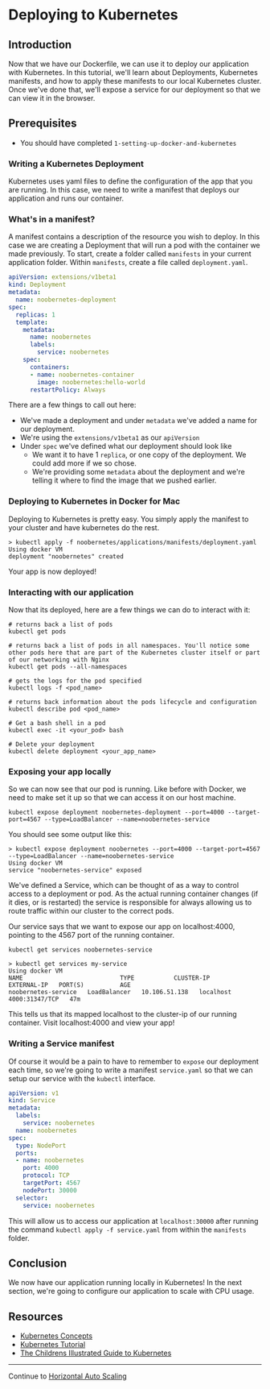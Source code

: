 # Deploying to Kubernetes

## Introduction
Now that we have our Dockerfile, we can use it to deploy our application with Kubernetes. In this tutorial, we'll learn about Deployments, Kubernetes manifests, and how to apply these manifests to our local Kubernetes cluster. Once we've done that, we'll expose a service for our deployment so that we can view it in the browser.

## Prerequisites
- You should have completed `1-setting-up-docker-and-kubernetes`

### Writing a Kubernetes Deployment
Kubernetes uses yaml files to define the configuration of the app that you are running. In this case, we need to write a manifest that deploys our application and runs our container.

### What's in a manifest?
A manifest contains a description of the resource you wish to deploy. In this case we are creating a Deployment that will run a pod with the container we made previously. To start, create a folder called `manifests` in your current application folder. Within `manifests`, create a file called `deployment.yaml`.

```yaml
apiVersion: extensions/v1beta1
kind: Deployment
metadata:
  name: noobernetes-deployment
spec:
  replicas: 1
  template:
    metadata:
      name: noobernetes
      labels:
        service: noobernetes
    spec:
      containers:
      - name: noobernetes-container
        image: noobernetes:hello-world
      restartPolicy: Always

```

There are a few things to call out here:
- We've made a deployment and under `metadata` we've added a name for our deployment.
- We're using the `extensions/v1beta1` as our `apiVersion`
- Under `spec` we've defined what our deployment should look like
  - We want it to have 1 `replica`, or one copy of the deployment. We could add more if we so chose.
  - We're providing some `metadata` about the deployment and we're telling it where to find the image that we pushed earlier.

### Deploying to Kubernetes in Docker for Mac
Deploying to Kubernetes is pretty easy. You simply apply the manifest to your cluster and have kubernetes do the rest.

```shell
> kubectl apply -f noobernetes/applications/manifests/deployment.yaml
Using docker VM
deployment "noobernetes" created
```

Your app is now deployed!

### Interacting with our application
Now that its deployed, here are a few things we can do to interact with it: 

```
# returns back a list of pods
kubectl get pods

# returns back a list of pods in all namespaces. You'll notice some other pods here that are part of the Kubernetes cluster itself or part of our networking with Nginx
kubectl get pods --all-namespaces

# gets the logs for the pod specified
kubectl logs -f <pod_name>

# returns back information about the pods lifecycle and configuration
kubectl describe pod <pod_name> 

# Get a bash shell in a pod
kubectl exec -it <your_pod> bash

# Delete your deployment
kubectl delete deployment <your_app_name>
```
### Exposing your app locally
So we can now see that our pod is running. Like before with Docker, we need to make set it up so that we can access it on our host machine.

`kubectl expose deployment noobernetes-deployment --port=4000 --target-port=4567 --type=LoadBalancer --name=noobernetes-service`

You should see some output like this:

```shell
> kubectl expose deployment noobernetes --port=4000 --target-port=4567 --type=LoadBalancer --name=noobernetes-service
Using docker VM
service "noobernetes-service" exposed
```

We've defined a Service, which can be thought of as a way to control access to a deployment or pod. As the actual running container changes (if it dies, or is restarted) the service is responsible for always allowing us to route traffic within our cluster to the correct pods.

Our service says that we want to expose our app on localhost:4000, pointing to the 4567 port of the running container.

`kubectl get services noobernetes-service`

```shell
> kubectl get services my-service
Using docker VM
NAME                           TYPE           CLUSTER-IP      EXTERNAL-IP   PORT(S)          AGE
noobernetes-service   LoadBalancer   10.106.51.138   localhost     4000:31347/TCP   47m
```

This tells us that its mapped localhost to the cluster-ip of our running container. Visit localhost:4000 and view your app!

### Writing a Service manifest
Of course it would be a pain to have to remember to `expose` our deployment each time, so we're going to write a manifest `service.yaml` so that we can setup our service with the `kubectl` interface.

```yaml
apiVersion: v1
kind: Service
metadata:
  labels:
    service: noobernetes
  name: noobernetes
spec:
  type: NodePort
  ports:
  - name: noobernetes
    port: 4000
    protocol: TCP
    targetPort: 4567
    nodePort: 30000
  selector:
    service: noobernetes
```

This will allow us to access our application at `localhost:30000` after running the command `kubectl apply -f service.yaml` from within the `manifests` folder.

## Conclusion
We now have our application running locally in Kubernetes! In the next section, we're going to configure our application to scale with CPU usage.

## Resources
- [Kubernetes Concepts](https://kubernetes.io/docs/concepts/)
- [Kubernetes Tutorial](https://kubernetes.io/docs/tutorials/kubernetes-basics/)
- [The Childrens Illustrated Guide to Kubernetes](https://deis.com/blog/2016/kubernetes-illustrated-guide/)

---

Continue to [Horizontal Auto Scaling](./5-horizontal-auto-scaling.md)
